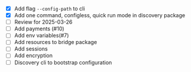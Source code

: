 - [x] Add flag `--config-path` to cli
- [x] Add one command, configless, quick run mode in discovery package
- [ ] Review for 2025-03-26
- [ ] Add payments (#10)
- [ ] Add env variables(#7)
- [ ] Add resources to bridge package
- [ ] Add sessions
- [ ] Add encryption
- [ ] Discovery cli to bootstrap configuration
